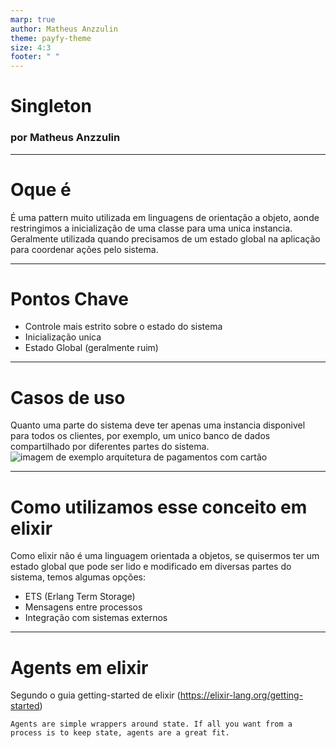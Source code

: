 ```yaml
---
marp: true
author: Matheus Anzzulin
theme: payfy-theme
size: 4:3
footer: " "
---
```

<!-- _class: lead -->
# Singleton
### por Matheus Anzzulin

---
# Oque é
É uma pattern muito utilizada em linguagens de orientação a objeto, aonde restringimos a inicialização de uma classe para uma unica instancia. Geralmente utilizada quando precisamos de um estado global na aplicação para coordenar ações pelo sistema.

---
# Pontos Chave
- Controle mais estrito sobre o estado do sistema
- Inicialização unica
- Estado Global (geralmente ruim)

---
# Casos de uso
Quanto uma parte do sistema deve ter apenas uma instancia disponivel para todos os clientes, por exemplo, um unico banco de dados compartilhado por diferentes partes do sistema.
![imagem de exemplo arquitetura de pagamentos com cartão](
https://refactoring.guru/images/patterns/content/singleton/singleton-comic-1-en.png?id=157509c5693a657ba465c7a9d58a7c25)

---
# Como utilizamos esse conceito em elixir
Como elixir não é uma linguagem orientada a objetos, se quisermos ter um estado global que pode ser lido e modificado em diversas partes do sistema, temos algumas opções:
- ETS (Erlang Term Storage)
- Mensagens entre processos
- Integração com sistemas externos

---
# Agents em elixir
Segundo o guia getting-started de elixir (https://elixir-lang.org/getting-started)
```
Agents are simple wrappers around state. If all you want from a process is to keep state, agents are a great fit.
```
